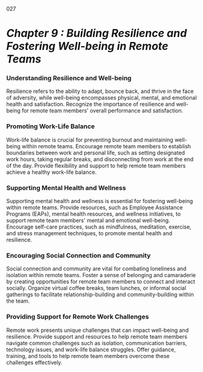 027


# ***Chapter 9 : Building Resilience and Fostering Well-being in Remote Teams***


### **Understanding Resilience and Well-being**

Resilience refers to the ability to adapt, bounce back, and thrive in the face of adversity, while well-being encompasses physical, mental, and emotional health and satisfaction. Recognize the importance of resilience and well-being for remote team members' overall performance and satisfaction.

### **Promoting Work-Life Balance**

Work-life balance is crucial for preventing burnout and maintaining well-being within remote teams. Encourage remote team members to establish boundaries between work and personal life, such as setting designated work hours, taking regular breaks, and disconnecting from work at the end of the day. Provide flexibility and support to help remote team members achieve a healthy work-life balance.

### **Supporting Mental Health and Wellness**

Supporting mental health and wellness is essential for fostering well-being within remote teams. Provide resources, such as Employee Assistance Programs (EAPs), mental health resources, and wellness initiatives, to support remote team members' mental and emotional well-being. Encourage self-care practices, such as mindfulness, meditation, exercise, and stress management techniques, to promote mental health and resilience.

### **Encouraging Social Connection and Community**

Social connection and community are vital for combating loneliness and isolation within remote teams. Foster a sense of belonging and camaraderie by creating opportunities for remote team members to connect and interact socially. Organize virtual coffee breaks, team lunches, or informal social gatherings to facilitate relationship-building and community-building within the team.

### **Providing Support for Remote Work Challenges**

Remote work presents unique challenges that can impact well-being and resilience. Provide support and resources to help remote team members navigate common challenges such as isolation, communication barriers, technology issues, and work-life balance struggles. Offer guidance, training, and tools to help remote team members overcome these challenges effectively.





